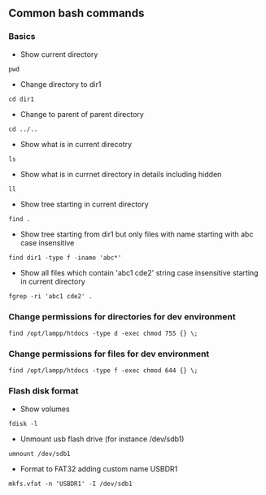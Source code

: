 ## Common bash commands
### Basics
- Show current directory
```
pwd
```

- Change directory to dir1
```
cd dir1
```

- Change to parent of parent directory
```
cd ../..
```

- Show what is in current direcotry
```
ls
```

- Show what is in currnet directory in details including hidden
```
ll
```

- Show tree starting in current directory
```
find .
```

- Show tree starting from dir1 but only files with name starting with abc case insensitive
```
find dir1 -type f -iname 'abc*'
```

- Show all files which contain 'abc1 cde2' string case insensitive starting in current directory
```
fgrep -ri 'abc1 cde2' .
```

### 

### Change permissions for directories for dev environment
```
find /opt/lampp/htdocs -type d -exec chmod 755 {} \;
```

### Change permissions for files for dev environment
```
find /opt/lampp/htdocs -type f -exec chmod 644 {} \;
```

### Flash disk format
- Show volumes
```
fdisk -l
```

- Unmount usb  flash drive (for instance /dev/sdb1)
```
umnount /dev/sdb1
```

- Format to FAT32 adding custom name USBDR1
```
mkfs.vfat -n 'USBDR1' -I /dev/sdb1
```
